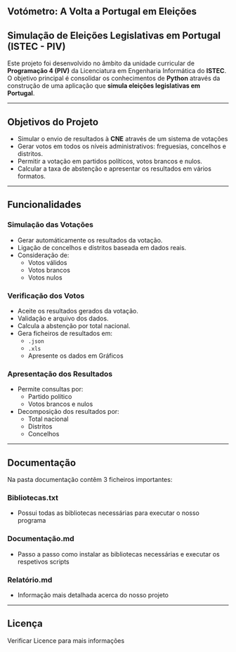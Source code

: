 ## Votómetro: A Volta a Portugal em Eleições

## Simulação de Eleições Legislativas em Portugal (ISTEC - PIV)

Este projeto foi desenvolvido no âmbito da unidade curricular de **Programação 4 (PIV)** da Licenciatura em Engenharia Informática do **ISTEC**. O objetivo principal é consolidar os conhecimentos de **Python** através da construção de uma aplicação que **simula eleições legislativas em Portugal**.

---

## Objetivos do Projeto

- Simular o envio de resultados à **CNE** através de um sistema de votações
- Gerar votos em todos os níveis administrativos: freguesias, concelhos e distritos.
- Permitir a votação em partidos políticos, votos brancos e nulos.
- Calcular a taxa de abstenção e apresentar os resultados em vários formatos.

---

## Funcionalidades

### Simulação das Votações

- Gerar automáticamente os resultados da votação.
- Ligação de concelhos e distritos baseada em dados reais.
- Consideração de:
  - Votos válidos
  - Votos brancos
  - Votos nulos

### Verificação dos Votos

- Aceite os resultados gerados da votação.
- Validação e arquivo dos dados.
- Calcula a abstenção por total nacional.
- Gera ficheiros de resultados em:
  - `.json`
  - `.xls`
  - Apresente os dados em Gráficos

### Apresentação dos Resultados

- Permite consultas por:
  - Partido político
  - Votos brancos e nulos
- Decomposição dos resultados por:
  - Total nacional
  - Distritos
  - Concelhos

---

## Documentação

Na pasta documentação contêm 3 ficheiros importantes:

### Bibliotecas.txt
  - Possui todas as bibliotecas necessárias para executar o nosso programa

### Documentação.md
  - Passo a passo como instalar as bibliotecas necessárias e executar os respetivos scripts

### Relatório.md
  - Informação mais detalhada acerca do nosso projeto

---

## Licença

Verificar Licence para mais informações
